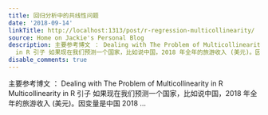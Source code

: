 ```yaml
---
title: 回归分析中的共线性问题
date: '2018-09-14'
linkTitle: http://localhost:1313/post/r-regression-multicollinearity/
source: Home on Jackie's Personal Blog
description: 主要参考博文 ： Dealing with The Problem of Multicollinearity in R Multicollinearity
  in R 引子 如果现在我们预测一个国家，比如说中国，2018 年全年的旅游收入 (美元)。因变量是中国 2018 ...
disable_comments: true
---
```

主要参考博文 ： Dealing with The Problem of Multicollinearity in R Multicollinearity in R 引子 如果现在我们预测一个国家，比如说中国，2018 年全年的旅游收入 (美元)。因变量是中国 2018 ...